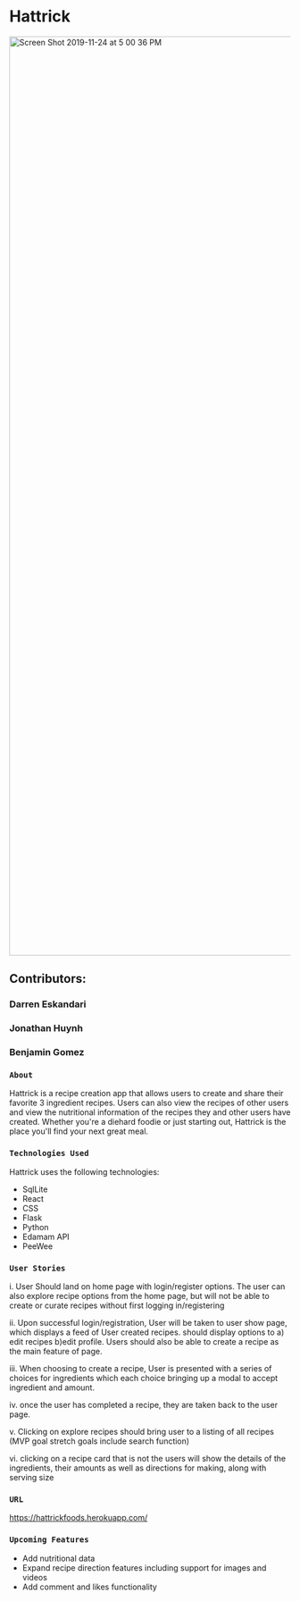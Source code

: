 # Hattrick

<img width="1646" alt="Screen Shot 2019-11-24 at 5 00 36 PM" src="https://user-images.githubusercontent.com/54756740/69662906-15510400-103a-11ea-90e0-e7f9ff4def53.png">

## Contributors:
### Darren Eskandari
### Jonathan Huynh
### Benjamin Gomez

### `About`
Hattrick is a recipe creation app that allows users to create and share their favorite 3 ingredient recipes. Users can also view the recipes of other users and view the nutritional information of the recipes they and other users have created. Whether you're a diehard foodie or just starting out, Hattrick is the place you'll find your next great meal.

### `Technologies Used`

Hattrick uses the following technologies:

* SqlLite
* React
* CSS
* Flask
* Python
* Edamam API
* PeeWee

### `User Stories`
i. User Should land on home page with login/register options. The user can also explore recipe options from the home page, but will not be able to create or curate recipes without first logging in/registering

ii. Upon successful login/registration,  User will be taken to user show page, which displays a feed of User created recipes. should display options to a) edit recipes b)edit profile. Users should also be able to create a recipe as the main feature of page.

iii. When choosing to create a recipe, User is presented with a series of choices for ingredients which each choice bringing up a modal to accept ingredient and amount.

iv. once the  user has completed a recipe, they are taken back to the user page.

v. Clicking on explore recipes should bring user to a listing of all recipes (MVP goal stretch goals include search function)

vi. clicking on a recipe card that is not the users will show the details of the ingredients, their amounts as well as directions for making, along with serving size

### `URL`
https://hattrickfoods.herokuapp.com/

### `Upcoming Features`
- Add nutritional data
- Expand recipe direction features including support for images and videos
- Add comment and likes functionality